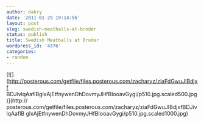 ```yaml
---
author: dakry
date: '2011-01-29 19:14:56'
layout: post
slug: swedish-meatballs-at-broder
status: publish
title: Swedish Meatballs at Broder
wordpress_id: '4376'
categories:
- random
---
```


[![](http://posterous.com/getfile/files.posterous.com/zacharyz/ziaFdGwuJIBdjxf
BDJivlqAaflBglxAjEtfnywenDhDovmyJHfBIooavGygi/p510.jpg.scaled500.jpg)](http://
posterous.com/getfile/files.posterous.com/zacharyz/ziaFdGwuJIBdjxfBDJivlqAaflB
glxAjEtfnywenDhDovmyJHfBIooavGygi/p510.jpg.scaled1000.jpg)

